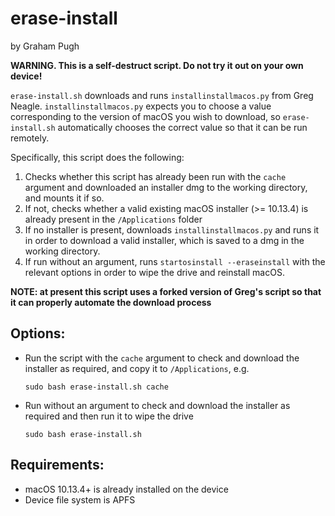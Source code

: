 erase-install
=============
by Graham Pugh

**WARNING. This is a self-destruct script. Do not try it out on your own device!**

`erase-install.sh` downloads and runs `installinstallmacos.py` from Greg Neagle. `installinstallmacos.py` expects you to choose a value corresponding to the version of macOS you wish to download, so `erase-install.sh` automatically chooses the correct value so that it can be run remotely.

Specifically, this script does the following:

1. Checks whether this script has already been run with the `cache` argument and downloaded an installer dmg to the working directory, and mounts it if so.
2. If not, checks whether a valid existing macOS installer (>= 10.13.4) is already present in the `/Applications` folder
3. If no installer is present, downloads `installinstallmacos.py` and runs it in order to download a valid installer, which is saved to a dmg in the working directory.
5. If run without an argument, runs `startosinstall --eraseinstall` with the relevant options in order to wipe the drive and reinstall macOS.

**NOTE: at present this script uses a forked version of Greg's script so that it can properly automate the download process**

## Options:

* Run the script with the `cache` argument to check and download the installer as required, and copy it to `/Applications`, e.g.

    ```
    sudo bash erase-install.sh cache
    ```

* Run without an argument to check and download the installer as required and then run it to wipe the drive

    ```
    sudo bash erase-install.sh
    ```

## Requirements:

* macOS 10.13.4+ is already installed on the device
* Device file system is APFS
